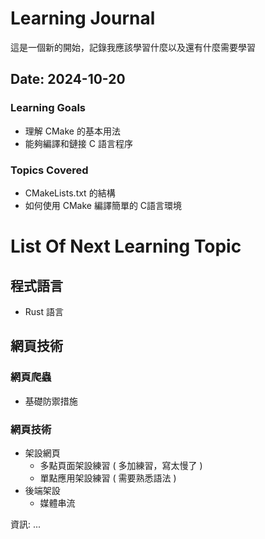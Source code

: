# Learning Journal
這是一個新的開始，記錄我應該學習什麼以及還有什麼需要學習

## Date: 2024-10-20

### Learning Goals
- 理解 CMake 的基本用法
- 能夠編譯和鏈接 C 語言程序

### Topics Covered
- CMakeLists.txt 的結構
- 如何使用 CMake 編譯簡單的 C語言環境

# List Of Next Learning Topic

## 程式語言
- Rust 語言

## 網頁技術

### 網頁爬蟲

- 基礎防禦措施

### 網頁技術

- 架設網頁
    - 多點頁面架設練習 ( 多加練習，寫太慢了 )
    - 單點應用架設練習 ( 需要熟悉語法 )
- 後端架設
    - 媒體串流

資訊: ...